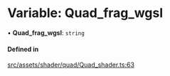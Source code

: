 # Variable: Quad\_frag\_wgsl

• **Quad\_frag\_wgsl**: `string`

#### Defined in

[src/assets/shader/quad/Quad_shader.ts:63](https://github.com/Orillusion/orillusion/blob/main/src/assets/shader/quad/Quad_shader.ts#L63)
